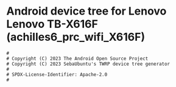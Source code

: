 # Android device tree for Lenovo Lenovo TB-X616F (achilles6_prc_wifi_X616F)

```
#
# Copyright (C) 2023 The Android Open Source Project
# Copyright (C) 2023 SebaUbuntu's TWRP device tree generator
#
# SPDX-License-Identifier: Apache-2.0
#
```
